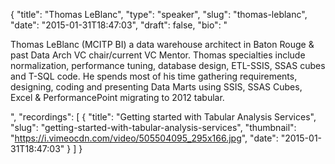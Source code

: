 {
  "title": "Thomas LeBlanc",
  "type": "speaker",
  "slug": "thomas-leblanc",
  "date": "2015-01-31T18:47:03",
  "draft": false,
  "bio": "<p>Thomas LeBlanc (MCITP BI) a data warehouse architect in Baton Rouge & past Data Arch VC chair/current VC Mentor. Thomas specialties include normalization, performance tuning, database design, ETL-SSIS, SSAS cubes and T-SQL code. He spends most of his time gathering requirements, designing, coding and presenting Data Marts using SSIS, SSAS Cubes, Excel & PerformancePoint migrating to 2012 tabular.</p>",
  "recordings": [
    {
      "title": "Getting started with Tabular Analysis Services",
      "slug": "getting-started-with-tabular-analysis-services",
      "thumbnail": "https://i.vimeocdn.com/video/505504095_295x166.jpg",
      "date": "2015-01-31T18:47:03"
    }
  ]
}